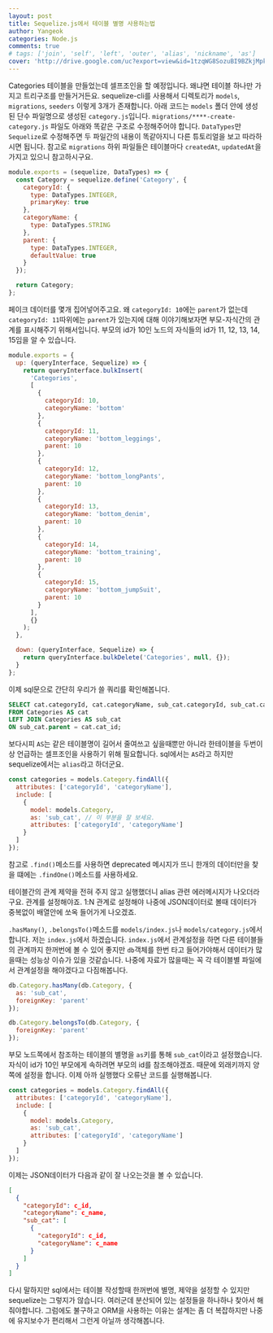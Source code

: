 ```yaml
---
layout: post
title: Sequelize.js에서 테이블 별명 사용하는법
author: Yangeok
categories: Node.js
comments: true
# tags: ['join', 'self', 'left', 'outer', 'alias', 'nickname', 'as']
cover: 'http://drive.google.com/uc?export=view&id=1tzqWG8SozuBI9BZkjMpkLxG-T84MbHt2'
---
```


Categories 테이블을 만들었는데 셀프조인을 할 예정입니다. 왜냐면 테이블 하나만 가지고 트리구조를 만들거거든요. sequelize-cli를 사용해서 디렉토리가 `models`, `migrations`, `seeders` 이렇게 3개가 존재합니다. 아래 코드는 `models` 폴더 안에 생성된 단수 파일명으로 생성된 `category.js`입니다. `migrations/****-create-category.js` 파일도 아래와 똑같은 구조로 수정해주어야 합니다. `DataTypes`만 `Sequelize`로 수정해주면 두 파일간의 내용이 똑같아지니 다른 튜토리얼을 보고 따라하시면 됩니다. 참고로 `migrations` 하위 파일들은 테이블마다 `createdAt`, `updatedAt`을 가지고 있으니 참고하시구요.

```js
module.exports = (sequelize, DataTypes) => {
  const Category = sequelize.define('Category', {
    categoryId: {
      type: DataTypes.INTEGER,
      primaryKey: true
    },
    categoryName: {
      type: DataTypes.STRING
    },
    parent: {
      type: DataTypes.INTEGER,
      defaultValue: true
    }
  });

  return Category;
};
```

페이크 데이터를 몇개 집어넣어주고요. 왜 `categoryId: 10`에는 `parent`가 없는데 `categoryId: 11`따위에는 `parent`가 있는지에 대해 이야기해보자면 부모-자식간의 관계를 표시해주기 위해서입니다. 부모의 id가 10인 노드의 자식들의 id가 11, 12, 13, 14, 15임을 알 수 있습니다.

```js
module.exports = {
  up: (queryInterface, Sequelize) => {
    return queryInterface.bulkInsert(
      'Categories',
      [
        {
          categoryId: 10,
          categoryName: 'bottom'
        },
        {
          categoryId: 11,
          categoryName: 'bottom_leggings',
          parent: 10
        },
        {
          categoryId: 12,
          categoryName: 'bottom_longPants',
          parent: 10
        },
        {
          categoryId: 13,
          categoryName: 'bottom_denim',
          parent: 10
        },
        {
          categoryId: 14,
          categoryName: 'bottom_training',
          parent: 10
        },
        {
          categoryId: 15,
          categoryName: 'bottom_jumpSuit',
          parent: 10
        }
      ],
      {}
    );
  },

  down: (queryInterface, Sequelize) => {
    return queryInterface.bulkDelete('Categories', null, {});
  }
};
```

이제 sql문으로 간단히 우리가 쓸 쿼리를 확인해봅니다.

```sql
SELECT cat.categoryId, cat.categoryName, sub_cat.categoryId, sub_cat.categoryName
FROM Categories AS cat
LEFT JOIN Categories AS sub_cat
ON sub_cat.parent = cat.cat_id;
```

보다시피 `AS`는 같은 테이블명이 길어서 줄여쓰고 싶을때뿐만 아니라 한테이블을 두번이상 언급하는 셀프조인을 사용하기 위해 필요합니다. sql에서는 `AS`라고 하지만 sequelize에서는 `alias`라고 하더군요.

```js
const categories = models.Category.findAll({
  attributes: ['categoryId', 'categoryName'],
  include: [
    {
      model: models.Category,
      as: 'sub_cat', // 이 부분을 잘 보세요.
      attributes: ['categoryId', 'categoryName']
    }
  ]
});
```

참고로 `.find()`메소드를 사용하면 deprecated 메시지가 뜨니 한개의 데이터만을 찾을 떄에는 `.findOne()`메소드를 사용하세요.

테이블간의 관계 제약을 전혀 주지 않고 실행했더니 alias 관련 에러메시지가 나오더라구요. 관계를 설정해야죠. 1:N 관계로 설정해야 나중에 JSON데이터로 볼때 데이터가 중복없이 배열안에 쏘옥 들어가게 나오겠죠.

`.hasMany()`, `.belongsTo()`메소드를 `models/index.js`나 `models/category.js`에서 합니다. 저는 `index.js`에서 하겠습니다. `index.js`에서 관계설정을 하면 다른 테이블들의 관계까지 한꺼번에 볼 수 있어 좋지만 `db`객체를 한번 타고 들어가야해서 데이터가 많을때는 성능상 이슈가 있을 것같습니다. 나중에 자료가 많을때는 꼭 각 테이블별 파일에서 관계설정을 해야겠다고 다짐해봅니다.

```js
db.Category.hasMany(db.Category, {
  as: 'sub_cat',
  foreignKey: 'parent'
});

db.Category.belongsTo(db.Category, {
  foreignKey: 'parent'
});
```

부모 노드쪽에서 참조하는 테이블의 별명을 `as`키를 통해 `sub_cat`이라고 설정했습니다. 자식이 id가 10인 부모에게 속하려면 부모의 id를 참조해야겠죠. 때문에 외래키까지 양쪽에 설정을 합니다. 이제 아까 실행했다 오류난 코드를 실행해봅니다.

```js
const categories = models.Category.findAll({
  attributes: ['categoryId', 'categoryName'],
  include: [
    {
      model: models.Category,
      as: 'sub_cat',
      attributes: ['categoryId', 'categoryName']
    }
  ]
});
```

이제는 JSON데이터가 다음과 같이 잘 나오는것을 볼 수 있습니다.

```json
[
  {
    "categoryId": c_id,
    "categoryName": c_name,
    "sub_cat": [
      {
        "categoryId": c_id,
        "categoryName": c_name
      }
    ]
  }
]
```

다시 말하지만 sql에서는 테이블 작성할때 한꺼번에 별명, 제약을 설정할 수 있지만 sequelize는 그렇지가 않습니다. 여러군데 분산되어 있는 설정들을 하나하나 찾아서 해줘야합니다. 그럼에도 불구하고 ORM을 사용하는 이유는 설계는 좀 더 복잡하지만 나중에 유지보수가 편리해서 그런게 아닐까 생각해봅니다.
